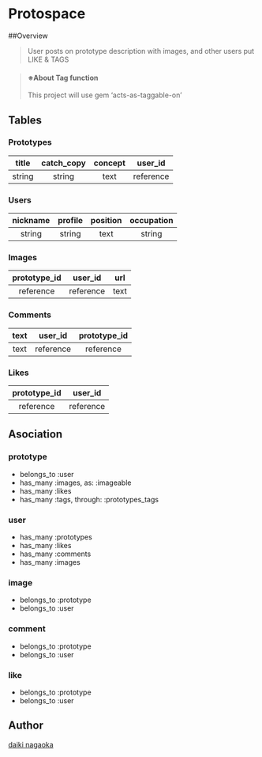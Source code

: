 Protospace
====

##Overview
> User posts on prototype description with images, and other users put LIKE & TAGS


> #### ※About Tag function
>This project will use gem ‘acts-as-taggable-on’


## Tables

### Prototypes
|title|catch_copy|concept|user_id|
|:---:|:--------:|:-----:|:-----:|
|string|string   |  text |reference|

### Users
|nickname|profile|position|occupation|
|:---:|:--------:|:-----:|:-----:|
|string|string   |  text |string|


### Images
|prototype_id|   user_id    |url |
|:----------:|:------------:|:--:|
|reference   | reference    |text|

### Comments
|text|user_id|prototype_id|
|:---:|:--------:|:-----:|
|text|reference|reference|

### Likes
|prototype_id|user_id|
|:-----:|:-----:|
|reference|reference|

## Asociation

### prototype
- belongs_to :user
- has_many :images, as: :imageable
- has_many :likes
- has_many :tags, through: :prototypes_tags


### user
- has_many :prototypes
- has_many :likes
- has_many :comments
- has_many :images

### image
- belongs_to :prototype
- belongs_to :user

### comment
- belongs_to :prototype
- belongs_to :user

### like
- belongs_to :prototype
- belongs_to :user


## Author
[daiki nagaoka](https://github.com/nekoze1210)